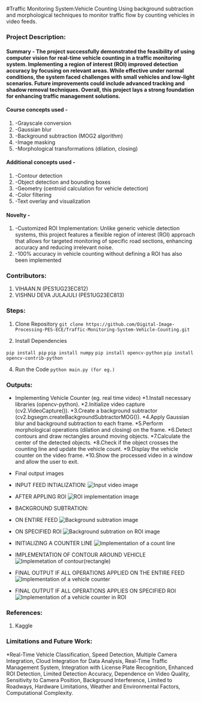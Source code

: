 #Traffic Monitoring System:Vehicle Counting Using background subtraction and morphological techniques to monitor traffic flow by counting vehicles in video feeds.


### Project Description:
#### Summary - The project successfully demonstrated the feasibility of using computer vision for real-time vehicle counting in a traffic monitoring system. Implementing a region of interest (ROI) improved detection accuracy by focusing on relevant areas. While effective under normal conditions, the system faced challenges with small vehicles and low-light scenarios. Future improvements could include advanced tracking and shadow removal techniques. Overall, this project lays a strong foundation for enhancing traffic management solutions.

#### Course concepts used - 
1. -Grayscale conversion
2. -Gaussian blur
3. -Background subtraction (MOG2 algorithm)
4. -Image masking
5. -Morphological transformations (dilation, closing)
   
#### Additional concepts used -
1. -Contour detection
2. -Object detection and bounding boxes
3. -Geometry (centroid calculation for vehicle detection)
4. -Color filtering
5. -Text overlay and visualization

#### Novelty - 
1. -Customized ROI Implementation: Unlike generic vehicle detection systems, this project features a flexible region of interest (ROI) approach that allows for targeted monitoring of specific road sections, enhancing accuracy and reducing irrelevant noise.
2. -100% accuracy in vehicle counting without defining a ROI has also been implemented
   
### Contributors:
1. VIHAAN.N (PES1UG23EC812)
2. VISHNU DEVA JULAJULI (PES1UG23EC813)

### Steps:
1. Clone Repository
```git clone https://github.com/Digital-Image-Processing-PES-ECE/Traffic-Monitoring-System-Vehicle-Counting.git ```

2. Install Dependencies

```pip install pip```
```pip install numpy```
```pip install opencv-python```
```pip install opencv-contrib-python```

4. Run the Code
```python main.py (for eg.)```

### Outputs:
* Implementing Vehicle Counter (eg. real time video)
*1.Install necessary libraries (opencv-python).
*2.Initialize video capture (cv2.VideoCapture()).
*3.Create a background subtractor (cv2.bgsegm.createBackgroundSubtractorMOG()).
*4.Apply Gaussian blur and background subtraction to each frame.
*5.Perform morphological operations (dilation and closing) on the frame.
*6.Detect contours and draw rectangles around moving objects.
*7.Calculate the center of the detected objects.
*8.Check if the object crosses the counting line and update the vehicle count.
*9.Display the vehicle counter on the video frame.
*10.Show the processed video in a window and allow the user to exit.
  
* Final output images
* INPUT FEED INTIALIZATION:
![Input video image](https://github.com/user-attachments/assets/b0e5d69e-f439-4c13-8a8d-70e87a2eaaa9)
* AFTER APPLING ROI ![ROI implementation image](https://github.com/user-attachments/assets/c3d50f05-ec21-4f0d-8cd0-62d72d9ffed1)
* BACKGROUND SUBTRATION:
* ON ENTIRE FEED ![Background subtration image](https://github.com/user-attachments/assets/e82035f2-1afe-49a1-989e-a64e3f72e992)
* ON SPECIFIED ROI ![Background subtration on ROI image](https://github.com/user-attachments/assets/59670ffd-f6e6-4924-8c0d-1278014d5cd3)
* INITIALIZING A COUNTER LINE ![Implementation of a count line](https://github.com/user-attachments/assets/dc02c563-fc35-4745-8717-f6d6c9bbdc0a)
* IMPLEMENTATION OF CONTOUR AROUND VEHICLE ![Implemetation of contour(rectangle)](https://github.com/user-attachments/assets/fe269c40-6d25-4837-968c-2caf1be8a321)
* FINAL OUTPUT IF ALL OPERATIONS APPLIED ON THE ENTIRE FEED ![Implementation of a vehicle counter](https://github.com/user-attachments/assets/32db764c-337e-4d2e-b98c-7b5d33163574)
* FINAL OUTPUT IF ALL OPERATIONS APPLIES ON SPECIFIED ROI ![Implementation of a vehicle counter in ROI](https://github.com/user-attachments/assets/fa925348-f0ce-4bc1-b746-6de82ee0a034)






### References:
1. Kaggle
   
### Limitations and Future Work:
*Real-Time Vehicle Classification, Speed Detection, Multiple Camera Integration, Cloud Integration for Data Analysis, Real-Time Traffic Management System, Integration with License Plate Recognition, Enhanced ROI Detection, Limited Detection Accuracy, Dependence on Video Quality, Sensitivity to Camera Position, Background Interference, Limited to Roadways, Hardware Limitations, Weather and Environmental Factors, Computational Complexity.
